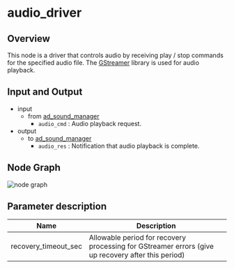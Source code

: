 # audio_driver

## Overview
This node is a driver that controls audio by receiving play / stop commands for the specified audio file.
The [GStreamer](https://gstreamer.freedesktop.org/) library is used for audio playback.

## Input and Output
- input
  - from [ad_sound_manager](https://github.com/eve-autonomy/ad_sound_manager)
    - `audio_cmd` : Audio playback request.
- output
  - to [ad_sound_manager](https://github.com/eve-autonomy/ad_sound_manager)
    - `audio_res` : Notification that audio playback is complete.

## Node Graph
![node graph](http://www.plantuml.com/plantuml/proxy?src=https://raw.githubusercontent.com/eve-autonomy/audio_driver/main/docs/node_graph.pu)

## Parameter description
<table>
  <thead>
    <tr>
      <th scope="col">Name</th>
      <th scope="col">Description</th>
    </tr>
  </thead>
  <tbody>
    <tr>
      <td>recovery_timeout_sec</td>
      <td>Allowable period for recovery processing for GStreamer errors (give up recovery after this period)</td>
    </tr>
  </tbody>
</table>
